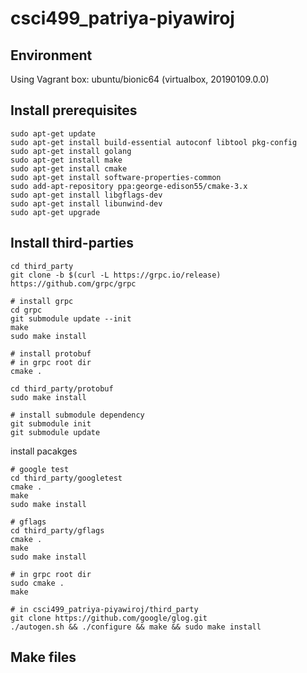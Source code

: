 # csci499_patriya-piyawiroj

## Environment
Using Vagrant box: ubuntu/bionic64 (virtualbox, 20190109.0.0)

## Install prerequisites
```
sudo apt-get update
sudo apt-get install build-essential autoconf libtool pkg-config
sudo apt-get install golang
sudo apt-get install make
sudo apt-get install cmake
sudo apt-get install software-properties-common
sudo add-apt-repository ppa:george-edison55/cmake-3.x
sudo apt-get install libgflags-dev
sudo apt-get install libunwind-dev
sudo apt-get upgrade
```

## Install third-parties
```
cd third_party
git clone -b $(curl -L https://grpc.io/release) https://github.com/grpc/grpc

# install grpc
cd grpc
git submodule update --init
make
sudo make install

# install protobuf
# in grpc root dir
cmake .

cd third_party/protobuf
sudo make install

# install submodule dependency
git submodule init
git submodule update
```

install pacakges
```
# google test
cd third_party/googletest
cmake .
make
sudo make install

# gflags
cd third_party/gflags
cmake .
make
sudo make install

# in grpc root dir
sudo cmake .
make
```

```
# in csci499_patriya-piyawiroj/third_party
git clone https://github.com/google/glog.git
./autogen.sh && ./configure && make && sudo make install
```

## Make files
